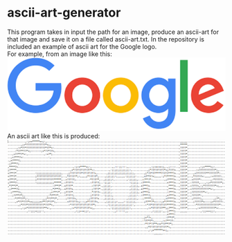 # ascii-art-generator
This program takes in input the path for an image, produce an ascii-art for that image and save it on a file called ascii-art.txt.
In the repository is included an example of ascii art for the Google logo. <br/>
For example, from an image like this: <br/>
<img src="https://github.com/TheVSNA/ascii-art-generator/blob/main/images/google-logo.png" width=700><br/>
An ascii art like this is produced:<br/>
<img src="https://github.com/TheVSNA/ascii-art-generator/blob/main/images/google-ascii-art.png" width=700><br/>
